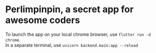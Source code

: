 # Perlimpinpin, a secret app for awesome coders



To launch the app on your local chrome browser, use `flutter run -d chrome`.  
In a separate terminal, use `uvicorn backend.main:app --reload`
